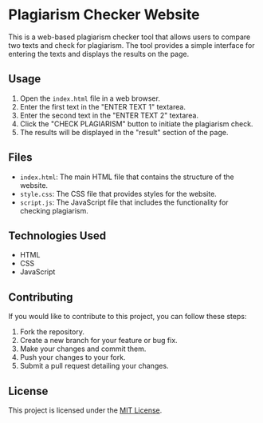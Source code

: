 # Plagiarism Checker Website

This is a web-based plagiarism checker tool that allows users to compare two texts and check for plagiarism. The tool provides a simple interface for entering the texts and displays the results on the page.

## Usage

1. Open the `index.html` file in a web browser.
2. Enter the first text in the "ENTER TEXT 1" textarea.
3. Enter the second text in the "ENTER TEXT 2" textarea.
4. Click the "CHECK PLAGIARISM" button to initiate the plagiarism check.
5. The results will be displayed in the "result" section of the page.

## Files

- `index.html`: The main HTML file that contains the structure of the website.
- `style.css`: The CSS file that provides styles for the website.
- `script.js`: The JavaScript file that includes the functionality for checking plagiarism.

## Technologies Used

- HTML
- CSS
- JavaScript

## Contributing

If you would like to contribute to this project, you can follow these steps:

1. Fork the repository.
2. Create a new branch for your feature or bug fix.
3. Make your changes and commit them.
4. Push your changes to your fork.
5. Submit a pull request detailing your changes.

## License

This project is licensed under the [MIT License](LICENSE).

